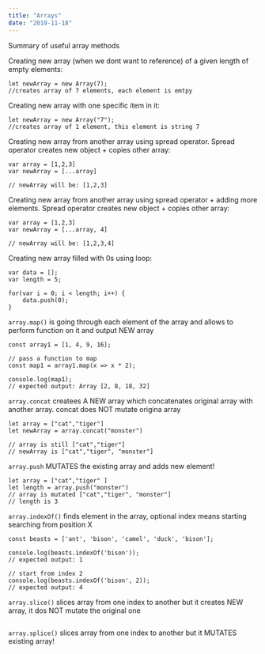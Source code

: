 ```yaml
---
title: "Arrays"
date: "2019-11-18"
---
```


Summary of useful array methods

Creating new array (when we dont want to reference) of a given length of empty elements:
```
let newArray = new Array(7);
//creates array of 7 elements, each element is emtpy
```


Creating new array with one specific item in it:
```
let newArray = new Array("7");
//creates array of 1 element, this element is string 7
```

Creating new array from another array using spread operator. Spread operator creates new object + copies other array:
```
var array = [1,2,3]
var newArray = [...array]

// newArray will be: [1,2,3]

```

Creating new array from another array using spread operator + adding more elements. Spread operator creates new object + copies other array:
```
var array = [1,2,3]
var newArray = [...array, 4]

// newArray will be: [1,2,3,4]

```


Creating new array filled with 0s using loop:
```
var data = [];
var length = 5;

for(var i = 0; i < length; i++) {
    data.push(0);
}
```

<code>array.map()</code> is going through each element of the array and allows to perform function on it and output NEW array
```
const array1 = [1, 4, 9, 16];

// pass a function to map
const map1 = array1.map(x => x * 2);

console.log(map1);
// expected output: Array [2, 8, 18, 32]
```

<code>array.concat</code> createes A NEW array which concatenates original array with another array. concat does NOT mutate origina array
```
let array = ["cat","tiger"]
let newArray = array.concat("monster")

// array is still ["cat","tiger"]
// newArray is ["cat","tiger", "monster"]
```

<code>array.push</code> MUTATES the existing array and adds new element!
```
let array = ["cat","tiger" ]
let length = array.push("monster")
// array is mutated ["cat","tiger", "monster"]
// length is 3
```

<code>array.indexOf()</code> finds element in the array, optional index means starting searching from position X

```
const beasts = ['ant', 'bison', 'camel', 'duck', 'bison'];

console.log(beasts.indexOf('bison'));
// expected output: 1

// start from index 2
console.log(beasts.indexOf('bison', 2));
// expected output: 4
```

<code>array.slice()</code> slices array from one index to another but it creates NEW array, it dos NOT mutate the original one
```
```

<code>array.splice()</code> slices array from one index to another but it MUTATES existing array!
```
```

